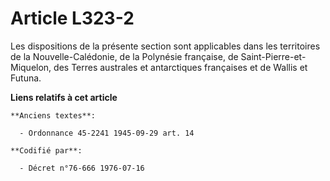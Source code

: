 # Article L323-2

Les dispositions de la présente section sont applicables dans les territoires de la Nouvelle-Calédonie, de la Polynésie
française, de Saint-Pierre-et- Miquelon, des Terres australes et antarctiques françaises et de Wallis et Futuna.

**Liens relatifs à cet article**

	**Anciens textes**:

	  - Ordonnance 45-2241 1945-09-29 art. 14

	**Codifié par**:

	  - Décret n°76-666 1976-07-16
